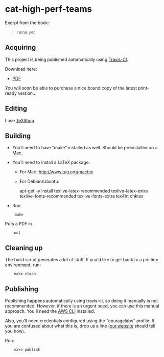 cat-high-perf-teams
===================

Exerpt from the book:

> none yet

Acquiring
-----------
This project is being published automatically using [Travis-CI](https://travis-ci.org/couragelabs/cat-high-perf-teams).

Download here:

  * [PDF](http://cl-cat-high-perf-teams.s3.amazonaws.com/cat-high-perf-teams.pdf)

You will soon be able to purchase a nice bound copy of the latest print-ready version...


Editing
-------
I use [TeXShop](http://pages.uoregon.edu/koch/texshop/).

Building
--------
 * You'll need to have "make" installed as well. Should be preinstalled on a Mac.
 * You'll need to install a LaTeX package. 
   * For Mac: http://www.tug.org/mactex
   * For Debian/Ubuntu:

        apt-get -y install texlive-latex-recommended texlive-latex-extra texlive-fonts-recommended texlive-fonts-extra tex4ht chktex

 * Run:

        make

Puts a PDF in

        out

Cleaning up
-----------
The build script generates a lot of stuff. If you'd like to get back to
a pristine environment, run:

        make clean

Publishing
----------
Publishing happens automatically using travis-ci, so doing it manually is not recommended.
However, if there is an urgent need, you can use this manual approach.
You'll need the [AWS CLI](http://docs.aws.amazon.com/cli/latest/userguide/cli-chap-welcome.html) 
installed.

Also, you'll need credentials configured using the "couragelabs" profile. If you are confused about
what this is, drop us a line ([our website](http://www.couragelabs.com) should tell you how).

Run:

        make publish
